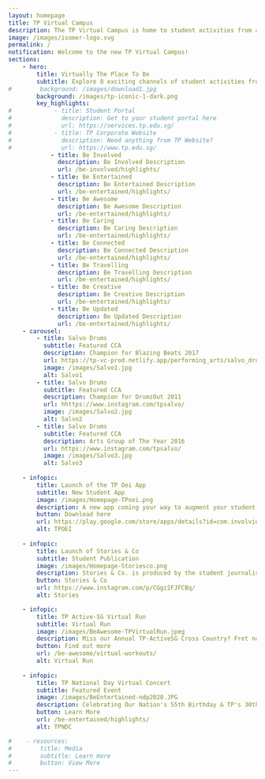 ```yaml
---
layout: homepage
title: TP Virtual Campus
description: The TP Virtual Campus is home to student activities from all across TP!
image: /images/isomer-logo.svg
permalink: /
notification: Welcome to the new TP Virtual Campus!
sections:
    - hero:
        title: Virtually The Place To Be
        subtitle: Explore 8 exciting channels of student activities from all around TP!
#        background: /images/download1.jpg
        background: /images/tp-iconic-1-dark.png
        key_highlights:
#            - title: Student Portal
#              description: Get to your student portal here
#              url: https://services.tp.edu.sg/
#            - title: TP Corporate Website
#              description: Need anything from TP Website?
#              url: https://www.tp.edu.sg/
            - title: Be Involved
              description: Be Involved Description
              url: /be-involved/highlights/
            - title: Be Entertained
              description: Be Entertained Description
              url: /be-entertained/highlights/
            - title: Be Awesome
              description: Be Awesome Description
              url: /be-entertained/highlights/
            - title: Be Caring
              description: Be Caring Description
              url: /be-entertained/highlights/
            - title: Be Connected
              description: Be Connected Description
              url: /be-entertained/highlights/
            - title: Be Travelling
              description: Be Travelling Description
              url: /be-entertained/highlights/
            - title: Be Creative
              description: Be Creative Description
              url: /be-entertained/highlights/
            - title: Be Updated
              description: Be Updated Description
              url: /be-entertained/highlights/
    - carousel:
        - title: Salvo Drums
          subtitle: Featured CCA
          description: Champion for Blazing Beats 2017
          url: https://tp-vc-prod.netlify.app/performing_arts/salvo_drums/
          image: /images/Salvo1.jpg  
          alt: Salvo1
        - title: Salvo Drums
          subtitle: Featured CCA
          description: Champion for DrumzOut 2011
          url: hhttps://www.instagram.com/tpsalvo/
          image: /images/Salvo2.jpg
          alt: Salvo2
        - title: Salvo Drums
          subtitle: Featured CCA
          description: Arts Group of The Year 2016
          url: https://www.instagram.com/tpsalvo/
          image: /images/Salvo3.jpg
          alt: Salvo3
           
    - infopic:
        title: Launch of the TP Oei App
        subtitle: New Student App
        image: /images/Homepage-TPoei.png
        description: A new app coming your way to augment your student experience!
        button: Download here
        url: https://play.google.com/store/apps/details?id=com.involvio.tpoei.src
        alt: TPOEI
    
    - infopic:
        title: Launch of Stories & Co
        subtitle: Student Publication
        image: /images/Homepage-Storiesco.png
        description: Stories & Co. is produced by the student journalists from the Diploma in Communications & Media Management from Temasek Polytechnic’s School of Business. The publication covers campus news, as well as youth-related trends and issues – for youths, by youths! Just click 🖱 on the link below to watch the first story!
        button: Stories & Co
        url: https://www.instagram.com/p/CGgz2FJFCBq/
        alt: Stories

    - infopic:
        title: TP Active-SG Virtual Run
        subtitle: Virtual Run
        image: /images/BeAwesome-TPVirtualRun.jpeg
        description: Miss our Annual TP-ActiveSG Cross Country? Fret not! This year we'll be taking our cross country virtual and it will be our very FIRST EDITION OF TP-ACTIVESG VIRTUAL RUN 2020, happening from 14 Nov to 27 Nov!🏅🏅
        button: Find out more
        url: /be-awesome/virtual-workouts/
        alt: Virtual Run
   
    - infopic:
        title: TP National Day Virtual Concert
        subtitle: Featured Event
        image: /images/BeEntertained-ndp2020.JPG
        description: Celebrating Our Nation's 55th Birthday & TP's 30th Anniversary!
        button: Learn More
        url: /be-entertained/highlights/
        alt: TPNDC

#    - resources:
#        title: Media
#        subtitle: Learn more
#        button: View More
---
```

